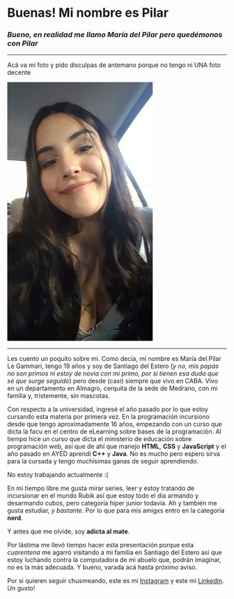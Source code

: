 # Buenas! Mi nombre es Pilar
### *Bueno, en realidad me llamo María del Pilar pero quedémonos con Pilar*

***

Acá va mi foto y pido disculpas de antemano porque no tengo ni UNA foto decente

![Debería mostrarse la foto](Screenshot_20190919-211802.png)

***

Les cuento un poquito sobre mi.
Como decía, mi nombre es María del Pilar Le Gammari, tengo 19 años y soy de Santiago del Estero (*y no, mis papás no son primos ni estoy de novia con mi primo, por si tienen esa duda que sé que surge seguido*) pero desde (casi) siempre que vivo en CABA. Vivo en un departamento en Almagro, cerquita de la sede de Medrano, con mi familia y, tristemente, sin mascotas.

Con respecto a la universidad, ingresé el año pasado por lo que estoy cursando esta materia por primera vez. En la programación incursiono desde que tengo aproximadamente 16 años, empezando con un curso que dicta la facu en el centro de eLearning sobre bases de la programación. Al tiempo hice un curso que dicta el ministerio de educación sobre programación web, así que de ahí que manejo **HTML**, **CSS** y **JavaScript** y el año pasado en AYED aprendí **C++** y **Java**. No es mucho pero espero sirva para la cursada y tengo muchísimas ganas de seguir aprendiendo.

No estoy trabajando actualmente :(

En mi tiempo libre me gusta mirar series, leer y estoy tratando de incursionar en el mundo Rubik así que estoy todo el dia armando y desarmando cubos, pero categoría hiper junior todavía. Ah y también me gusta estudiar, *y bastante*. Por lo que para mis amigxs entro en la categoría **nerd**.

Y antes que me olvide, soy **adicta al mate**.

Por lástima me llevó tiempo hacer esta presentación porque esta *cuarentena* me agarró visitando a mi familia en Santiago del Estero así que estoy luchando contra la computadora de mi abuelo que, podrán imaginar, no es la más adecuada. Y bueno, varada acá hasta próximo aviso.

Por si quieren seguir chusmeando, este es mi 
[Instagram](https://www.instagram.com/pilu_legammari/?hl=es-la) y este mi [Linkedin](https://www.linkedin.com/in/mar%C3%ADa-del-pilar-le-gammari-6153b7145/). Un gusto!
